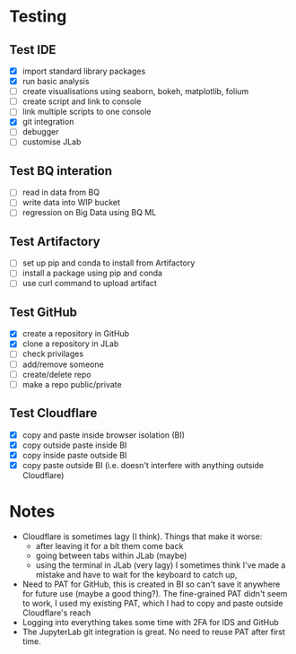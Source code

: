 # Testing

## Test IDE

 - [x] import standard library packages
 - [x] run basic analysis
 - [ ] create visualisations using seaborn, bokeh, matplotlib, folium
 - [ ] create script and link to console
 - [ ] link multiple scripts to one console
 - [x] git integration
 - [ ] debugger
 - [ ] customise JLab
 
## Test BQ interation
 - [ ] read in data from BQ
 - [ ] write data into WIP bucket
 - [ ] regression on Big Data using BQ ML
 
## Test Artifactory
 - [ ] set up pip and conda to install from Artifactory
 - [ ] install a package using pip and conda
 - [ ] use curl command to upload artifact
 
## Test GitHub
 - [x] create a repository in GitHub
 - [x] clone a repository in JLab
 - [ ] check privilages 
 - [ ] add/remove someone
 - [ ] create/delete repo
 - [ ] make a repo public/private

## Test Cloudflare
 - [x] copy and paste inside browser isolation (BI)
 - [x] copy outside paste inside BI
 - [x] copy inside paste outside BI
 - [x] copy paste outside BI (i.e. doesn't interfere with anything outside Cloudflare)
 
# Notes
- Cloudflare is sometimes lagy (I think). Things that make it worse:
    - after leaving it for a bit them come back
    - going between tabs within JLab (maybe)
    - using the terminal in JLab (very lagy)
I sometimes think I've made a mistake and have to wait for the keyboard to catch up, 
- Need to PAT for GitHub, this is created in BI so can't save it anywhere for future use (maybe a good thing?). The fine-grained PAT didn't seem to work, I used my existing PAT, which I had to copy and paste outside Cloudflare's reach
- Logging into everything takes some time with 2FA for IDS and GitHub
- The JupyterLab git integration is great. No need to reuse PAT after first time.

